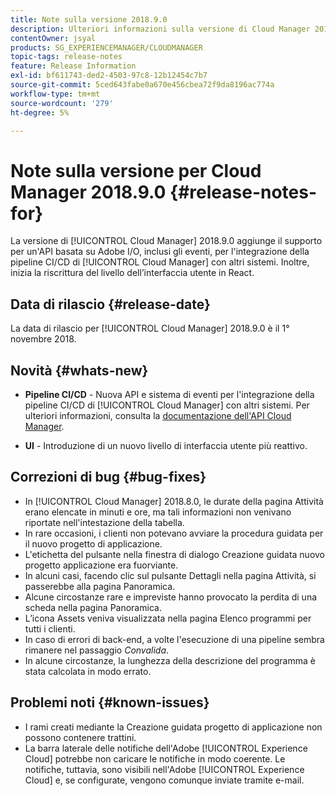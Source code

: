 ```yaml
---
title: Note sulla versione 2018.9.0
description: Ulteriori informazioni sulla versione di Cloud Manager 2018.9.0.
contentOwner: jsyal
products: SG_EXPERIENCEMANAGER/CLOUDMANAGER
topic-tags: release-notes
feature: Release Information
exl-id: bf611743-ded2-4503-97c8-12b12454c7b7
source-git-commit: 5ced643fabe0a670e456cbea72f9da8196ac774a
workflow-type: tm+mt
source-wordcount: '279'
ht-degree: 5%

---
```


# Note sulla versione per Cloud Manager 2018.9.0 {#release-notes-for}

La versione di [!UICONTROL Cloud Manager] 2018.9.0 aggiunge il supporto per un&#39;API basata su Adobe I/O, inclusi gli eventi, per l&#39;integrazione della pipeline CI/CD di [!UICONTROL Cloud Manager] con altri sistemi. Inoltre, inizia la riscrittura del livello dell’interfaccia utente in React.

## Data di rilascio {#release-date}

La data di rilascio per [!UICONTROL Cloud Manager] 2018.9.0 è il 1° novembre 2018.

## Novità {#whats-new}

* **Pipeline CI/CD** - Nuova API e sistema di eventi per l&#39;integrazione della pipeline CI/CD di [!UICONTROL Cloud Manager] con altri sistemi. Per ulteriori informazioni, consulta la [documentazione dell&#39;API Cloud Manager](https://developer.adobe.com/experience-cloud/cloud-manager/).

* **UI** - Introduzione di un nuovo livello di interfaccia utente più reattivo.

## Correzioni di bug {#bug-fixes}

* In [!UICONTROL Cloud Manager] 2018.8.0, le durate della pagina Attività erano elencate in minuti e ore, ma tali informazioni non venivano riportate nell&#39;intestazione della tabella.
* In rare occasioni, i clienti non potevano avviare la procedura guidata per il nuovo progetto di applicazione.
* L&#39;etichetta del pulsante nella finestra di dialogo Creazione guidata nuovo progetto applicazione era fuorviante.
* In alcuni casi, facendo clic sul pulsante Dettagli nella pagina Attività, si passerebbe alla pagina Panoramica.
* Alcune circostanze rare e impreviste hanno provocato la perdita di una scheda nella pagina Panoramica.
* L’icona Assets veniva visualizzata nella pagina Elenco programmi per tutti i clienti.
* In caso di errori di back-end, a volte l&#39;esecuzione di una pipeline sembra rimanere nel passaggio *Convalida*.
* In alcune circostanze, la lunghezza della descrizione del programma è stata calcolata in modo errato.

## Problemi noti {#known-issues}

* I rami creati mediante la Creazione guidata progetto di applicazione non possono contenere trattini.
* La barra laterale delle notifiche dell&#39;Adobe [!UICONTROL Experience Cloud] potrebbe non caricare le notifiche in modo coerente. Le notifiche, tuttavia, sono visibili nell&#39;Adobe [!UICONTROL Experience Cloud] e, se configurate, vengono comunque inviate tramite e-mail.

